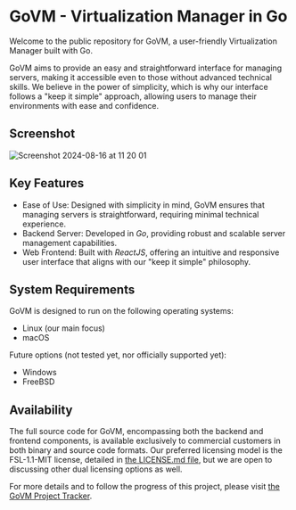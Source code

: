 # GoVM - Virtualization Manager in Go

Welcome to the public repository for GoVM, a user-friendly Virtualization Manager built with Go.

GoVM aims to provide an easy and straightforward interface for managing servers, making it accessible even to those without advanced technical skills. We believe in the power of simplicity, which is why our interface follows a "keep it simple" approach, allowing users to manage their environments with ease and confidence.

## Screenshot

![Screenshot 2024-08-16 at 11 20 01](https://github.com/user-attachments/assets/f794818b-5527-4ca9-87ac-799177f3bca1)

## Key Features

* Ease of Use: Designed with simplicity in mind, GoVM ensures that managing servers is straightforward, requiring minimal technical experience.
* Backend Server: Developed in *Go*, providing robust and scalable server management capabilities.
* Web Frontend: Built with *ReactJS*, offering an intuitive and responsive user interface that aligns with our "keep it simple" philosophy.

## System Requirements

GoVM is designed to run on the following operating systems:

* Linux (our main focus)
* macOS

Future options (not tested yet, nor officially supported yet):

* Windows
* FreeBSD

## Availability

The full source code for GoVM, encompassing both the backend and frontend components, is available exclusively to commercial customers in both binary and source code formats. Our preferred licensing model is the FSL-1.1-MIT license, detailed in [the LICENSE.md file](./LICENSE.md), but we are open to discussing other dual licensing options as well.

For more details and to follow the progress of this project, please visit [the GoVM Project Tracker](https://github.com/hyperifyio/project-govm/issues/1).
